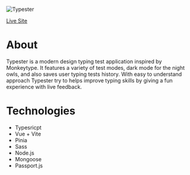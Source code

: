 
![Typester](https://user-images.githubusercontent.com/88082101/187229526-2ae838ab-e267-4a95-a7e8-63523e0d007d.jpg) 

[Live Site](https://typester-app.herokuapp.com/)

# About 

Typester is a modern design typing test application inspired by Monkeytype. It features a variety of test modes, dark mode for the night owls, and also saves user typing tests history. With easy to understand approach Typester try to helps improve typing skills by giving a fun experience with live feedback.

# Technologies

- Typesricpt
- Vue + Vite
- Pinia 
- Sass
- Node.js
- Mongoose
- Passport.js
